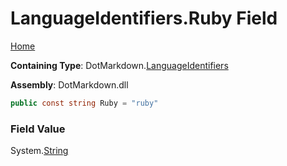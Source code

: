 <a name="_top"></a>

# LanguageIdentifiers\.Ruby Field

[Home](../../../README.md#_top)

**Containing Type**: DotMarkdown\.[LanguageIdentifiers](../README.md#_top)

**Assembly**: DotMarkdown\.dll

```csharp
public const string Ruby = "ruby"
```

### Field Value

System\.[String](https://docs.microsoft.com/en-us/dotnet/api/system.string)
